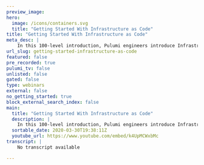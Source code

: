 ```yaml
---
preview_image:
hero:
  image: /icons/containers.svg
  title: "Getting Started With Infrastructure as Code"
title: "Getting Started With Infrastructure as Code"
meta_desc: |
    In this 100-level introduction, Pulumi engineers introduce Infrastructure as Code concepts and answer questions about setting up resources on AWS u...
url_slug: getting-started-infrastructure-as-code
featured: false
pre_recorded: true
pulumi_tv: false
unlisted: false
gated: false
type: webinars
external: false
no_getting_started: true
block_external_search_index: false
main:
  title: "Getting Started With Infrastructure as Code"
  description: |
    In this 100-level introduction, Pulumi engineers introduce Infrastructure as Code concepts and answer questions about setting up resources on AWS using Pulumi.  This self-guided workshop has code, slides, and pre-requisites available here: https://github.com/pulumi/infrastructure-as-code-workshop/  For questions related to this content, please go to the Pulumi #workshops channel on Slack https://slack.pulumi.com
  sortable_date: 2020-03-30T19:38:11Z
  youtube_url: https://www.youtube.com/embed/k4UpMCWxbMc
transcript: |
    No transcript available

---
```

